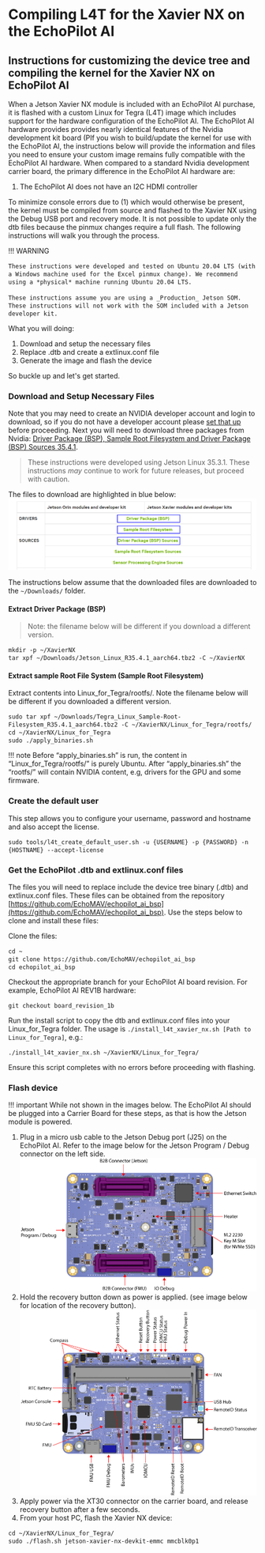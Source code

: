 # Compiling L4T for the Xavier NX on the EchoPilot AI

## Instructions for customizing the device tree and compiling the kernel for the Xavier NX on EchoPilot AI

When a Jetson Xavier NX module is included with an EchoPilot AI purchase, it is flashed with a custom Linux for Tegra (L4T) image which includes support for the hardware configuration of the EchoPilot AI. The EchoPilot AI hardware provides provides nearly identical features of the Nvidia development kit board (PIf you wish to build/update the kernel for use with the EchoPilot AI, the instructions below will provide the information and files you need to ensure your custom image remains fully compatible with the EchoPilot AI hardware. When compared to a standard Nvidia development carrier board, the primary difference in the EchoPilot AI hardware are:

1. The EchoPilot AI does not have an I2C HDMI controller

To minimize console errors due to (1) which would otherwise be present, the kernel must be compiled from source and flashed to the Xavier NX using the Debug USB port and recovery mode. It is not possible to update only the dtb files because the pinmux changes require a full flash. The following instructions will walk you through the process.

!!! WARNING
    
    These instructions were developed and tested on Ubuntu 20.04 LTS (with a Windows machine used for the Excel pinmux change). We recommend using a *physical* machine running Ubuntu 20.04 LTS.

    These instructions assume you are using a _Production_ Jetson SOM. These instructions will not work with the SOM included with a Jetson developer kit. 
    
What you will doing:

1. Download and setup the necessary files
2. Replace .dtb and create a extlinux.conf file
3. Generate the image and flash the device

So buckle up and let's get started.

### Download and Setup Necessary Files

Note that you may need to create an NVIDIA developer account and login to download, so if you do not have a developer account please [set that up](https://developer.nvidia.com/login) before proceeding. 
Next you will need to download three packages from Nvidia: [Driver Package (BSP), Sample Root Filesystem and Driver Package (BSP) Sources 35.4.1](https://developer.nvidia.com/embedded/jetson-linux-r3541). 

> These instructions were developed using Jetson Linux 35.3.1. These instructions _may_ continue to work for future releases,   but proceed with caution.

The files to download are highlighted in blue below:
![l4t_downloads](assets/l4t_downloads.png)

The instructions below assume that the downloaded files are downloaded to the `~/Downloads/` folder.  

#### Extract Driver Package (BSP)
> Note: the filename below will be different if you download a different version.

```
mkdir -p ~/XavierNX
tar xpf ~/Downloads/Jetson_Linux_R35.4.1_aarch64.tbz2 -C ~/XavierNX
```

#### Extract sample Root File System  (Sample Root Filesystem)
Extract contents into Linux_for_Tegra/rootfs/. Note the filename below will be different if you downloaded a different version.
```
sudo tar xpf ~/Downloads/Tegra_Linux_Sample-Root-Filesystem_R35.4.1_aarch64.tbz2 -C ~/XavierNX/Linux_for_Tegra/rootfs/
cd ~/XavierNX/Linux_for_Tegra
sudo ./apply_binaries.sh
```
!!! note
    Before “apply_binaries.sh” is run, the content in “Linux_for_Tegra/rootfs/” is purely Ubuntu. After “apply_binaries.sh” the “rootfs/” will contain NVIDIA content, e.g, drivers for the GPU and some firmware.

### Create the default user

This step allows you to configure your username, password and hostname and also accept the license.
```
sudo tools/l4t_create_default_user.sh -u {USERNAME} -p {PASSWORD} -n {HOSTNAME} --accept-license
```
    
### Get the EchoPilot .dtb and extlinux.conf files

The files you will need to replace include the device tree binary (.dtb) and extlinux.conf files. These files can be obtained from the repository [https://github.com/EchoMAV/echopilot_ai_bsp](https://github.com/EchoMAV/echopilot_ai_bsp). Use the steps below to clone and install these files:

Clone the files:
```
cd ~
git clone https://github.com/EchoMAV/echopilot_ai_bsp
cd echopilot_ai_bsp
```
Checkout the appropriate branch for your EchoPilot AI board revision. For example, EchoPilot AI REV1B hardware:
```
git checkout board_revision_1b
```
Run the install script to copy the dtb and extlinux.conf files into your Linux_for_Tegra folder. The usage is `./install_l4t_xavier_nx.sh [Path to Linux_for_Tegra]`, e.g.:
```
./install_l4t_xavier_nx.sh ~/XavierNX/Linux_for_Tegra/
```
Ensure this script completes with no errors before proceeding with flashing.

### Flash device
!!! important
    While not shown in the images below. The EchoPilot AI should be plugged into a Carrier Board for these steps, as that is how the Jetson module is powered. 
1. Plug in a micro usb cable to the Jetson Debug port (J25) on the EchoPilot AI. Refer to the image below for the Jetson Program / Debug connector on the left side.
![Bottom Side Components](assets/bottom-side-labels.png)
2. Hold the recovery button down as power is applied. (see image below for location of the recovery button).
![Top Side Components](assets/top-side-labels.png)
3. Apply power via the XT30 connector on the carrier board, and release recovery button after a few seconds.
4. From your host PC, flash the Xavier NX device:

```
cd ~/XavierNX/Linux_for_Tegra/
sudo ./flash.sh jetson-xavier-nx-devkit-emmc mmcblk0p1
```



